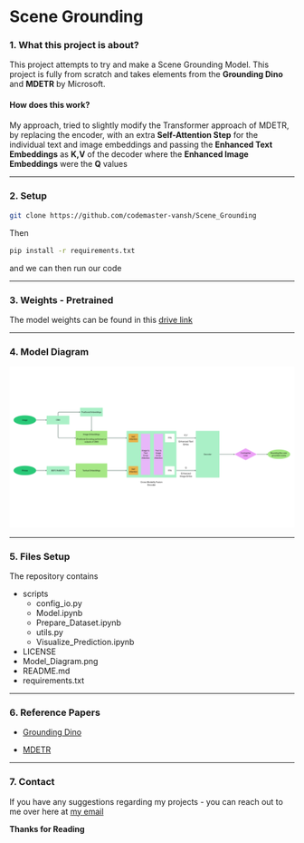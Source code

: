 # Scene Grounding

### 1. What this project is about?

This project attempts to try and make a Scene Grounding Model. This project is fully from scratch and takes elements from the **Grounding Dino** and **MDETR** by Microsoft.

#### **How does this work?**

My approach, tried to slightly modify the Transformer approach of MDETR, by replacing the encoder, with an extra **Self-Attention Step** for the individual text and image embeddings and passing the **Enhanced Text Embeddings** as **K,V** of the decoder where the **Enhanced Image Embeddings** were the **Q** values

---

### 2. Setup

```bash
git clone https://github.com/codemaster-vansh/Scene_Grounding
```

Then 

```bash
pip install -r requirements.txt
```

and we can then run our code

---

### 3. Weights - Pretrained

The model weights can be found in this [drive link](https://drive.google.com/drive/folders/1SgfkM8wK9NjwtvzWKRZDtQ9s84zC0hXG?usp=sharing)

---

### 4. Model Diagram
![Model Diagram](Model_Diagram.png)

---

### 5. Files Setup

The repository contains 

- scripts
  - config_io.py
  - Model.ipynb
  - Prepare_Dataset.ipynb
  - utils.py
  - Visualize_Prediction.ipynb
- LICENSE
- Model_Diagram.png
- README.md
- requirements.txt

---

### 6. Reference Papers

- [Grounding Dino](https://arxiv.org/abs/2303.05499)

- [MDETR](https://arxiv.org/abs/2203.03605)

---

### 7. Contact

If you have any suggestions regarding my projects - you can reach out to me over here at [my email](mailto:vanshwhig24@gmail.com)

**Thanks for Reading**